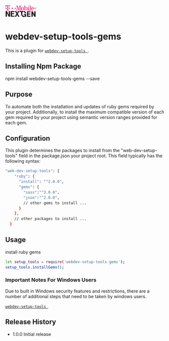 ![T-Mobile](./documentation/images/T-Mobile-NextGen-Magenta-Tiny.png)

webdev-setup-tools-gems
=======================

This is a plugin for [`webdev-setup-tools `](https://github.com/tmo-ng/webdev-setup-tools).

## Installing Npm Package

  npm install webdev-setup-tools-gems --save

## Purpose
To automate both the installation and updates of ruby gems required by your project. Additionally, to install the maximum compatible version of each gem required by your project using semantic version ranges provided for each gem.

## Configuration

This plugin determines the packages to install from the "web-dev-setup-tools" field in the package.json your project root.
This field typically has the following syntax:


```sh
"web-dev-setup-tools": {
    "ruby": {
      "install": "^2.0.0",
      "gems": {
        "sass":"^3.0.0",
        "json":"^2.0.0",
        // other gems to install ...
      }
    },
    // other packages to install ...
  }
```

## Usage

  install ruby gems
  ```sh
  let setup_tools = require('webdev-setup-tools-gems');
  setup_tools.installGems();
  ```








### Important Notes For Windows Users
Due to built in Windows security features and restrictions, there are a number of additional steps that need to be taken by windows users.

[`webdev-setup-tools `](https://github.com/tmo-ng/webdev-setup-tools#readme)



## Release History

* 1.0.0 Initial release